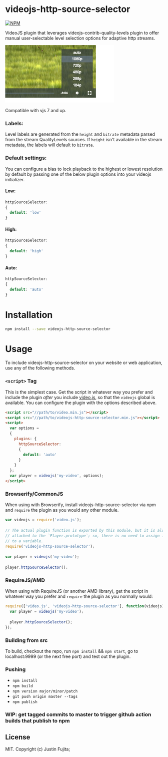 # videojs-http-source-selector

[![NPM](https://nodei.co/npm/videojs-http-source-selector.png)](https://nodei.co/npm/videojs-http-source-selector/) 

VideoJS plugin that leverages videojs-contrib-quality-levels plugin to offer manual user-selectable level selection options for adaptive http streams.

![Alt text](doc/images/example.png "Source selector")

Compatible with vjs 7 and up.

### Labels:
Level labels are generated from the ```height``` and ```bitrate``` metadata parsed from the stream QualityLevels sources.  If ```height``` isn't available in the stream metadata, the labels will default to ```bitrate```.

### Default settings:
You can configure a bias to lock playback to the highest or lowest resolution by default by passing one of the below plugin options into your videojs initializer.

#### Low:
```js
httpSourceSelector:
{
  default: 'low'
}
```
#### High:
```js
httpSourceSelector:
{
  default: 'high'
}
```
#### Auto:
```js
httpSourceSelector:
{
  default: 'auto'
}
```

# Installation

```sh
npm install --save videojs-http-source-selector
```

# Usage

To include videojs-http-source-selector on your website or web application, use any of the following methods.

### `<script>` Tag

This is the simplest case. Get the script in whatever way you prefer and include the plugin _after_ you include [video.js][videojs], so that the `videojs` global is available. You can configure the plugin with the options described above.  

```html
<script src="//path/to/video.min.js"></script>
<script src="//path/to/videojs-http-source-selector.min.js"></script>
<script>
  var options = 
  {
    plugins: {
      httpSourceSelector:
      {
        default: 'auto'
      }
    }
  };
  var player = videojs('my-video', options);
</script>
```

### Browserify/CommonJS

When using with Browserify, install videojs-http-source-selector via npm and `require` the plugin as you would any other module.

```js
var videojs = require('video.js');

// The actual plugin function is exported by this module, but it is also
// attached to the `Player.prototype`; so, there is no need to assign it
// to a variable.
require('videojs-http-source-selector');

var player = videojs('my-video');

player.httpSourceSelector();
```

### RequireJS/AMD

When using with RequireJS (or another AMD library), get the script in whatever way you prefer and `require` the plugin as you normally would:

```js
require(['video.js', 'videojs-http-source-selector'], function(videojs) {
  var player = videojs('my-video');

  player.httpSourceSelector();
});
```

### Building from src
To build, checkout the repo, run ```npm install``` && ```npm start```,
go to localhost:9999 (or the next free port) and test out the plugin.

### Pushing
* ```npm install```
* ```npm build```
* ```npm version major/minor/patch```
* ```git push origin master --tags```
* ```npm publish```

### WIP: get tagged commits to master to trigger github action builds that publish to npm

## License

MIT. Copyright (c) Justin Fujita;


[videojs]: http://videojs.com/
